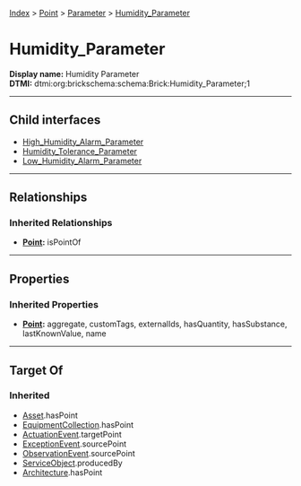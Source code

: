 [Index](../../../Index.md) > [Point](../../Point.md) > [Parameter](../Parameter.md) > [Humidity_Parameter](#)
# Humidity_Parameter

**Display name:** Humidity Parameter<br />
**DTMI:** dtmi:org:brickschema:schema:Brick:Humidity_Parameter;1

---

## Child interfaces
* [High_Humidity_Alarm_Parameter](High_Humidity_Alarm_Parameter.md)
* [Humidity_Tolerance_Parameter](../Tolerance_Parameter/Humidity_Tolerance_Parameter.md)
* [Low_Humidity_Alarm_Parameter](Low_Humidity_Alarm_Parameter.md)

---

## Relationships

### Inherited Relationships
* **[Point](../../Point.md):** isPointOf

---

## Properties

### Inherited Properties
* **[Point](../../Point.md):** aggregate, customTags, externalIds, hasQuantity, hasSubstance, lastKnownValue, name

---

## Target Of
### Inherited
* [Asset](../../../Asset/Asset.md).hasPoint
* [EquipmentCollection](../../../Collection/EquipmentCollection.md).hasPoint
* [ActuationEvent](../../../Event/PointEvent/ActuationEvent.md).targetPoint
* [ExceptionEvent](../../../Event/PointEvent/ExceptionEvent.md).sourcePoint
* [ObservationEvent](../../../Event/PointEvent/ObservationEvent.md).sourcePoint
* [ServiceObject](../../../Information/ServiceObject/ServiceObject.md).producedBy
* [Architecture](../../../Space/Architecture/Architecture.md).hasPoint
